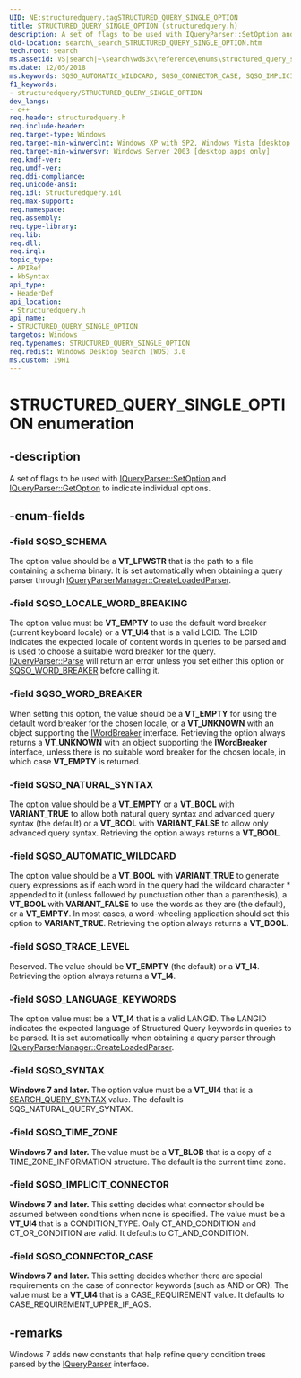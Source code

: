 ```yaml
---
UID: NE:structuredquery.tagSTRUCTURED_QUERY_SINGLE_OPTION
title: STRUCTURED_QUERY_SINGLE_OPTION (structuredquery.h)
description: A set of flags to be used with IQueryParser::SetOption and IQueryParser::GetOption to indicate individual options.
old-location: search\_search_STRUCTURED_QUERY_SINGLE_OPTION.htm
tech.root: search
ms.assetid: VS|search|~\search\wds3x\reference\enums\structured_query_single_option.htm
ms.date: 12/05/2018
ms.keywords: SQSO_AUTOMATIC_WILDCARD, SQSO_CONNECTOR_CASE, SQSO_IMPLICIT_CONNECTOR, SQSO_LANGUAGE_KEYWORDS, SQSO_LOCALE_WORD_BREAKING, SQSO_NATURAL_SYNTAX, SQSO_SCHEMA, SQSO_SYNTAX, SQSO_TIME_ZONE, SQSO_TRACE_LEVEL, SQSO_WORD_BREAKER, STRUCTURED_QUERY_SINGLE_OPTION, STRUCTURED_QUERY_SINGLE_OPTION enumeration [search], _search_STRUCTURED_QUERY_SINGLE_OPTION, search._search_STRUCTURED_QUERY_SINGLE_OPTION, structuredquery/SQSO_AUTOMATIC_WILDCARD, structuredquery/SQSO_CONNECTOR_CASE, structuredquery/SQSO_IMPLICIT_CONNECTOR, structuredquery/SQSO_LANGUAGE_KEYWORDS, structuredquery/SQSO_LOCALE_WORD_BREAKING, structuredquery/SQSO_NATURAL_SYNTAX, structuredquery/SQSO_SCHEMA, structuredquery/SQSO_SYNTAX, structuredquery/SQSO_TIME_ZONE, structuredquery/SQSO_TRACE_LEVEL, structuredquery/SQSO_WORD_BREAKER, structuredquery/STRUCTURED_QUERY_SINGLE_OPTION
f1_keywords:
- structuredquery/STRUCTURED_QUERY_SINGLE_OPTION
dev_langs:
- c++
req.header: structuredquery.h
req.include-header: 
req.target-type: Windows
req.target-min-winverclnt: Windows XP with SP2, Windows Vista [desktop apps only]
req.target-min-winversvr: Windows Server 2003 [desktop apps only]
req.kmdf-ver: 
req.umdf-ver: 
req.ddi-compliance: 
req.unicode-ansi: 
req.idl: Structuredquery.idl
req.max-support: 
req.namespace: 
req.assembly: 
req.type-library: 
req.lib: 
req.dll: 
req.irql: 
topic_type:
- APIRef
- kbSyntax
api_type:
- HeaderDef
api_location:
- Structuredquery.h
api_name:
- STRUCTURED_QUERY_SINGLE_OPTION
targetos: Windows
req.typenames: STRUCTURED_QUERY_SINGLE_OPTION
req.redist: Windows Desktop Search (WDS) 3.0
ms.custom: 19H1
---
```


# STRUCTURED_QUERY_SINGLE_OPTION enumeration


## -description


A set of flags to be used with <a href="https://docs.microsoft.com/windows/desktop/api/structuredquery/nf-structuredquery-iqueryparser-setoption">IQueryParser::SetOption</a> and <a href="https://docs.microsoft.com/windows/desktop/api/structuredquery/nf-structuredquery-iqueryparser-getoption">IQueryParser::GetOption</a> to indicate individual options.


## -enum-fields




### -field SQSO_SCHEMA

The option value should be a <b>VT_LPWSTR</b> that is the path to a file containing a schema binary. It is set automatically when obtaining a query parser through <a href="https://docs.microsoft.com/windows/desktop/api/structuredquery/nf-structuredquery-iqueryparsermanager-createloadedparser">IQueryParserManager::CreateLoadedParser</a>.


### -field SQSO_LOCALE_WORD_BREAKING

The option value must be <b>VT_EMPTY</b> to use the default word breaker (current keyboard locale) or a <b>VT_UI4</b> that is a valid LCID. The LCID indicates the expected locale of content words in queries to be parsed and is used to choose a suitable word breaker for the query. <a href="https://docs.microsoft.com/windows/desktop/api/structuredquery/nf-structuredquery-iqueryparser-parse">IQueryParser::Parse</a> will return an error unless you set either this option or <a href="https://docs.microsoft.com/windows/desktop/api/structuredquery/ne-structuredquery-structured_query_single_option">SQSO_WORD_BREAKER</a>  before calling it.


### -field SQSO_WORD_BREAKER

When setting this option, the value should be a <b>VT_EMPTY</b> for using the default word breaker for the chosen locale, or a <b>VT_UNKNOWN</b> with an object supporting the <a href="https://docs.microsoft.com/windows/desktop/api/indexsrv/nn-indexsrv-iwordbreaker">IWordBreaker</a> interface. Retrieving the option always returns a <b>VT_UNKNOWN</b> with an object supporting the <b>IWordBreaker</b> interface, unless there is no suitable word breaker for the chosen locale, in which case <b>VT_EMPTY</b> is returned.


### -field SQSO_NATURAL_SYNTAX

The option value should be a <b>VT_EMPTY</b> or a <b>VT_BOOL</b> with <b>VARIANT_TRUE</b> to allow both natural query syntax and advanced query syntax (the default) or a <b>VT_BOOL</b> with <b>VARIANT_FALSE</b> to allow only advanced query syntax. Retrieving the option always returns a <b>VT_BOOL</b>.


### -field SQSO_AUTOMATIC_WILDCARD

The option value should be a <b>VT_BOOL</b> with <b>VARIANT_TRUE</b> to generate query expressions as if each word in the query had the wildcard character * appended to it (unless followed by punctuation other than a parenthesis), a <b>VT_BOOL</b> with <b>VARIANT_FALSE</b> to use the words as they are (the default), or a <b>VT_EMPTY</b>. In most cases, a word-wheeling application should set this option to <b>VARIANT_TRUE</b>. Retrieving the option always returns a <b>VT_BOOL</b>.


### -field SQSO_TRACE_LEVEL

Reserved. The value should be <b>VT_EMPTY</b> (the default) or a <b>VT_I4</b>. Retrieving the option always returns a <b>VT_I4</b>.


### -field SQSO_LANGUAGE_KEYWORDS

The option value must be a <b>VT_I4</b> that is a valid LANGID. The LANGID indicates the expected language of Structured Query keywords in queries to be parsed. It is set automatically when obtaining a query parser through <a href="https://docs.microsoft.com/windows/desktop/api/structuredquery/nf-structuredquery-iqueryparsermanager-createloadedparser">IQueryParserManager::CreateLoadedParser</a>.


### -field SQSO_SYNTAX

<b>Windows 7 and later.</b> The option value must be a <b>VT_UI4</b> that is a <a href="https://docs.microsoft.com/windows/desktop/api/searchapi/ne-searchapi-search_query_syntax">SEARCH_QUERY_SYNTAX</a> value. The default is SQS_NATURAL_QUERY_SYNTAX.


### -field SQSO_TIME_ZONE

<b>Windows 7 and later.</b> The value must be a <b>VT_BLOB</b> that is a copy of a TIME_ZONE_INFORMATION structure. The default is the current time zone.


### -field SQSO_IMPLICIT_CONNECTOR

<b>Windows 7 and later.</b> This setting decides what connector should be assumed between conditions when none is specified. The value must be a <b>VT_UI4</b> that is a CONDITION_TYPE. Only CT_AND_CONDITION and CT_OR_CONDITION are valid. It defaults to CT_AND_CONDITION.


### -field SQSO_CONNECTOR_CASE

<b>Windows 7 and later.</b> This setting decides whether there are special requirements on the case of connector keywords (such as AND or OR). The value must be a <b>VT_UI4</b> that is a CASE_REQUIREMENT value. It defaults to CASE_REQUIREMENT_UPPER_IF_AQS. 


## -remarks



Windows 7 adds new constants that help refine query condition trees parsed by the <a href="https://docs.microsoft.com/windows/desktop/api/structuredquery/nn-structuredquery-iqueryparser">IQueryParser</a> interface.



